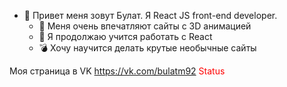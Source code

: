 - 👋 Привет меня зовут Булат. Я React JS front-end developer. 
  - 👀 Меня очень впечатляют сайты с 3D анимацией
  - 🌱 Я продолжаю учится работать с React 
  - :bomb: Хочу научится делать крутые необычные сайты  

Моя страница в VK https://vk.com/bulatm92
<font color="red">Status </font>
